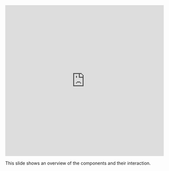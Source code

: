 <iframe 
    src="https://docs.google.com/presentation/d/e/2PACX-1vSnucTvT_KdrvxWnMf2WCbEegUsr6p9U0K9tT9i-zG-5Zu2JWKNcTymqW_lDFCTvgqLD_WncUMgY0zd/embed?start=false&loop=false&delayms=3000"
    frameborder="0"
    width="100%"
    height="480"
    allowfullscreen="true"
    mozallowfullscreen="true"
    webkitallowfullscreen="true">
</iframe>

This slide shows an overview of the components and their interaction.
